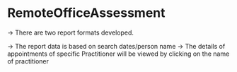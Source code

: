 # RemoteOfficeAssessment
-> There are two report formats developed. 

-> The report data is based on search dates/person name
-> The details of appointments of specific Practitioner will be viewed by clicking on the name of practitioner 
